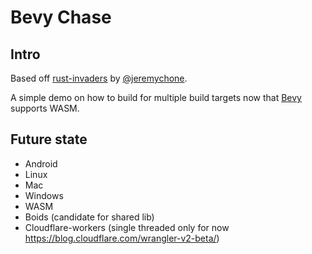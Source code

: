 # Bevy Chase

## Intro

Based off [rust-invaders](https://github.com/jeremychone-channel/rust-invaders) by [@jeremychone](https://github.com/).

A simple demo on how to build for multiple build targets now that [Bevy](https://bevyengine.org/) supports WASM.

## Future state

* Android
* Linux
* Mac
* Windows
* WASM
* Boids (candidate for shared lib)
* Cloudflare-workers (single threaded only for now <https://blog.cloudflare.com/wrangler-v2-beta/>)
